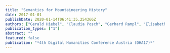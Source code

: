 ```yaml
---
title: "Semantics for Mountaineering History"
date: 2017-01-01
publishDate: 2020-01-14T06:41:35.254366Z
authors: ["Gerald Hiebel", "Claudia Posch", "Gerhard Rampl", "Elisabeth Gruber", "Klaus Hanke", "Eva Zangerle"]
publication_types: ["1"]
abstract: ""
featured: false
publication: "*4th Digital Humanities Conference Austria (DHA17)*"
---
```


